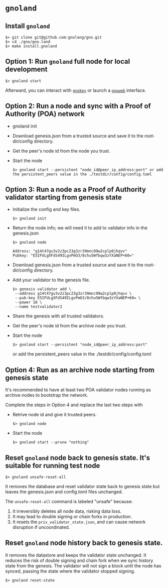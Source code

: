 # `gnoland`

## Install `gnoland`

    $> git clone git@github.com:gnolang/gno.git
    $> cd ./gno/gno.land
    $> make install.gnoland

## Option 1: Run `gnoland` full node for local development

    $> gnoland start

Afterward, you can interact with [`gnokey`](../gnokey) or launch a [`gnoweb`](../gnoweb) interface.


## Option 2: Run a node and sync with a Proof of Authority (POA) network

 - gnoland init

 - Download genesis.json from a trusted source and save it to the root-dir/config directory.

 - Get the peer's node id from the node you trust.

 - Start the node

       $> gnoland start --persistent "node_id@peer_ip_address:port" or add the persistent_peers value in the ./testdir/config/config.toml

## Option 3: Run a node as a Proof of Authority validator starting from genesis state

- Initialize the config and key files.

      $> gnoland init

- Return the node info; we will need it to add to validator info in the genesis.json

      $> gnoland node

      Address: "g14t47gv3v2z3pc23g3zr39mnc99w2cplp0jhqvv"
      Pubkey: "E5IFULgXFdS49ILgvPmO3/8chuSWfbqw3zYXaNEP+60="

- Download genesis.json from a trusted source and save it to the root-dir/config directory.

- Add your validator to the genesis file.

      $> genesis validator add \
       --address g14t47gv3v2z3pc23g3zr39mnc99w2cplp0jhqvv \
       --pub-key E5IFULgXFdS49ILgvPmO3/8chuSWfbqw3zYXaNEP+60= \
       --power 10 \
       --name testvalidator2

- Share the genesis with all trusted validators.

- Get the peer's node id from the archive node you trust.

- Start the node

      $> gnoland start --persistent "node_id@peer_ip_address:port"

  or add the persistent_peers value in the ./testdir/config/config.toml


## Option 4: Run as an archive node starting from genesis state

It's recommended to have at least two POA validator nodes running as archive nodes to bootstrap the network.

Complete the steps in Option 4 and replace the last two steps with

- Retrive node id and give it trusted peers.

      $> gnoland node

- Start the node

      $> gnoland start --prune "nothing"


## Reset `gnoland` node back to genesis state. It's suitable for running test node

    $> gnoland unsafe-reset-all

It removes the database and reset validator state back to genesis state but leaves the genesis.json and config.toml files unchanged.

The `unsafe-reset-all` command is labeled "unsafe" because:

1. It irreversibly deletes all node data, risking data loss.
2. It may lead to double signing or chain forks in production.
3. It resets the `priv_validator_state.json`, and can cause network disruption if uncoordinated.

## Reset `gnoland` node history back to genesis state.

 It removes the datastore and keeps the validator state unchanged. It reduces the risk of double signing and chain fork when we sync history state from the genesis. The validator will not sign a block until the node has synced, passing the state where the validator stopped signing.

    $> gnoland reset-state
